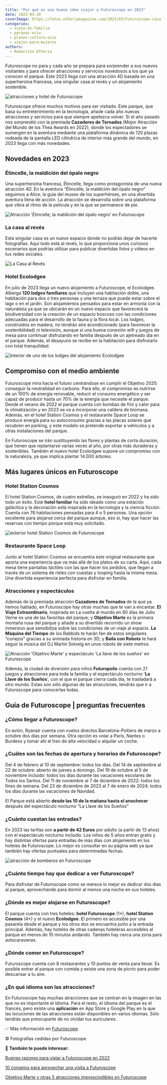 ```yaml
---
title: "Por qué es una buena idea viajar a Futuroscope en 2023"
date: 2023-03-20
coverImage: https://fotos.etheriamagazine.com/2023/03/Futuroscope-casa-al-reves.jpg
categories: 
  - viaje-en-familia
  - parques-ocio
  - planes-cultura-ocio
  - viajes-para-mujeres
authors: 
  - Redacción Etheria
---
```


Futuroscope no para y cada año se prepara para sorprender a sus nuevos visitantes y para 
ofrecer atracciones y servicios novedosos a los que ya conocen el parque. Este 2023 
llega con una atracción 4D basada en una superheroína francesa, una singular casa al 
revés y un alojamiento sostenible. 

![atracciones y hotel de Futuroscope](https://fotos.etheriamagazine.com/2023/03/Futuroscope-novedades-2023.jpg "Novedades en Futuroscope: Étincelle, la Casa al Revés y el alojamiento Ecolodgee.")

Futuroscope ofrece muchos motivos para ser visitado. Este parque, que basa su 
entretenimiento en la tecnología, añade cada año nuevas atracciones y servicios para que 
siempre apetezca volver. Si el año pasado nos sorprendió con la premiada **Cazadores de 
Tornados** (Mejor Atracción del Mundo de los Thea Awards en 2022), donde los 
espectadores se sumergen en la aventura mediante una plataforma dinámica de 120 plazas 
rodeada de la pantalla LED cilíndrica de interior más grande del mundo, en 2023 llega 
con más novedades. 

## Novedades en 2023

### Étincelle, la maldición del ópalo negro

Una superheroína francesa, Étincelle, llega como protagonista de una nueva atracción 4D. 
En la aventura “Étincelle, la maldición del ópalo negro” seguimos a Alice, la guía del 
museo de los superhéroes, en una divertida aventura llena de acción. La atracción se 
desarrolla sobre una plataforma que vibra al ritmo de la película y en la que se 
permanece de pie. 

![Atracción 'Étincelle, la maldición del ópalo negro' en Futuroscope](https://fotos.etheriamagazine.com/2023/03/Futuroscope-Etincelle.jpg "Atracción 'Étincelle, la maldición del ópalo negro'.")

### La casa al revés

Esta singular casa es un nuevo espacio donde no podrás dejar de hacerte fotografías. 
Aquí todo está al revés, lo que proporciona unos curiosos escenarios que podrías 
utilizar para publicar divertidas fotos y vídeos en tus redes sociales. 

![La Casa al Revés](https://fotos.etheriamagazine.com/2023/03/Futuroscope-casa-al-reves.jpg "La Casa al Revés.")

### Hotel Ecolodgee

En julio de 2023 llega un nuevo alojamiento a Futuroscope, el Ecolodgee. Alberga **120 
_lodges_ familiares** que incluyen una habitación doble, una habitación para dos o tres 
personas y una terraza que puede estar sobre el lago o en el jardín. Son alojamientos 
pensados para estar en armonía con la naturaleza ya que se ubicarán en un nuevo espacio 
que favorecerá la biodiversidad con la creación de un espacio boscoso con las 
condiciones adecuadas para el desarrollo de la fauna y la flora local. Los _lodges_, 
construidos en madera, no tendrán aire acondicionado (para favorecer la sostenibilidad) 
ni televisión, aunque sí una buena conexión wifi y juegos de mesa para continuar 
disfrutando en familia después de un ajetreado día en el parque. Además, el desayuno se 
recibe en la habitación para disfrutarlo con total tranquilidad. 

![Interior de uno de los lodges del alojamiento Ecolodgee](https://fotos.etheriamagazine.com/2023/03/Futuroscope-Ecolodgee-Habitacion.jpg "Interior de uno de los lodges del alojamiento Ecolodgee.")

## Compromiso con el medio ambiente

Futuroscope mira hacia el futuro centrándose en cumplir el Objetivo 2025: conseguir la 
neutralidad en carbono. Para ello, el compromiso es nutrirse de un 100% de energía 
renovable, reducir el consumo energético y ser capaz de producir hasta un 70% de la 
energía que necesite el parque. Desde el verano de 2022 el parque cuenta con bombas de 
frío y calor para la climatización y en 2023 se va a incorporar una caldera de biomasa. 
Además, en el hotel Station Cosmos y el restaurante Space Loop se produce energía para 
su autoconsumo gracias a las placas solares que recubren en parking, y este modelo se 
pretende exportar a vehículos y a otras instalaciones del parque. 

En Futuroscope se irán sustituyendo las flores y plantas de corta duración, que tienen 
que replantarse varias veces al año, por otras más duraderas y sostenibles. También el 
nuevo hotel Ecolodgee supone un compromiso con la naturaleza, ya que implica plantar 
14.000 árboles. 

## Más lugares únicos en Futuroscope

### Hotel Station Cosmos

El hotel Station Cosmos, de cuatro estrellas, se inauguró en 2022 y ha sido todo un 
éxito. Este **hotel familiar** ha sido ideado como una estación galáctica y la 
decoración está inspirada en la tecnología y la ciencia ficción. Cuenta con 76 
habitaciones pensadas para 4 o 5 personas. Una opción excelente para alojarse cerca del 
parque aunque, eso sí, hay que hacer las reservas con tiempo porque está muy solicitado. 

![exterior hotel Station Cosmos de Futuroscope](https://fotos.etheriamagazine.com/2023/03/Futuroscope-Hotel-Station-Cosmos.jpg "El exterior del hotel Station Cosmos también está ambientado en el espacio.")

### Restaurante Space Loop

Junto al hotel Station Cosmos se encuentra este original restaurante que aporta una 
experiencia que va más allá de los platos de su carta. Aquí, cada mesa tiene pantallas 
táctiles con las que hacer los pedidos, que llegan a través de un sistema de rieles con 
cuestas y looping hasta la misma mesa. Una divertida experiencia perfecta para disfrutar 
en familia. 

### Atracciones y espectáculos

Además de la premiada atracción **Cazadores de Tornados** de la que ya hemos hablado, en 
Futuroscope hay otras muchas que te van a encantar. **El Viaje Extraordinario**, 
inspirada en La vuelta al mundo en 80 días de Julio Verne es una de las favoritas del 
parque; y **Objetivo Marte** es la primera montaña rusa del parque y añade a su 
divertido recorrido un show inmersivo que sensibiliza sobre las condiciones de un viaje 
al espacio. **La Máquina del Tiempo** de los Rabbids te harán fan de estos singulares 
“conejos” gracias a su animada historia en 3D; y **Baila con Robots** te hará seguir la 
música del DJ Martin Solveig en unos robots de siete metros. 

![Atracción 'Objetivo Marte' y espectáculo 'La llave de los sueños' en Futuroscope](https://fotos.etheriamagazine.com/2023/03/Futuroscope-objetivo-marte-espectaculo.jpg "Atracción 'Objetivo Marte' y espectáculo 'La llave de los sueños'.")

Además, la ciudad de diversión para niños **Futuropolis** cuenta con 21 juegos y 
atracciones para toda la familia y el espectáculo nocturno '**La Llave de los Sueños**', 
con el que el parque cierra cada día, te trasladará a otro mundo. Estas son sólo algunas 
de las atracciones, tendrás que ir a Futuroscope para conocerlas todas. 

## Guía de Futuroscope | preguntas frecuentes

### ¿Cómo llegar a Futuroscope?

En avión, Ryanair cuenta con vuelos directos Barcelona-Poitiers de marzo a octubre dos 
días por semana. Otra opción es volar a París, Nantes o Burdeos y tomar ahí el tren de 
alta velocidad o alquilar un coche. 

### ¿Cuáles son las fechas de apertura y horarios de Futuroscope?

Del 4 de febrero al 10 de septiembre: todos los días. Del 14 de septiembre al 22 de 
octubre: abierto de jueves a domingo. Del 19 de octubre al 5 de noviembre incluido: 
todos los días durante las vacaciones escolares de Todos los Santos. Del 11 de noviembre 
al 7 de diciembre de 2022: todos los fines de semana. Del 23 de diciembre de 2023 al 7 
de enero de 2024: todos los días durante las vacaciones de Navidad. 

El Parque está abierto **desde las 10 de la mañana hasta el anochecer** después del 
espectáculo nocturno “La Llave de los Sueños” 

### ¿Cuánto cuestan las entradas?

En 2023 las tarifas son **a partir de 42 Euros** por adulto (a partir de 13 años) con el 
espectáculo nocturno incluido. Los niños de 5 años entran gratis y hay distintas ofertas 
para entradas de más días con alojamiento en los hoteles de Futuroscope. Lo mejor es 
consultar en su página web ya que también hay ofertas puntuales para determinadas 
fechas. 

![atracción de bomberos en Futuroscope](https://fotos.etheriamagazine.com/2023/03/futuroscope-area-infantil.jpg "Diversión en Futuropolis.")

### ¿Cuánto tiempo hay que dedicar a ver Futuroscope?

Para disfrutar de Futuroscope como se merece lo mejor es dedicar dos días al parque, 
aprovechando para dormir al menos una noche en sus hoteles. 

### ¿Dónde es mejor alojarse en Futuroscope?

El parque cuenta con tres hoteles: **hotel Futuroscope** (1\*), **hotel Station Cosmos** 
(4\*) y el nuevo **Ecolodgee**. El primero es accesible por una pasarela desde el parque 
y los otros dos se encuentra junto a la entrada principal. Además, hay hoteles de otras 
cadenas hoteleras accesibles al parque en menos de 10 minutos andando. También hay cerca 
una zona para autocaravanas. 

### ¿Dónde comer en Futuroscope?

Futuroscope cuenta con 8 restaurantes y 10 puntos de venta para llevar. Es posible 
entrar al parque con comida y existe una zona de pícnic para poder descansar a tu aire. 

### ¿En qué idioma son las atracciones?

En Futuroscope hay muchas atracciones que se centran en la imagen en las que no es 
importante el idioma. Para el resto, el idioma del parque es el francés, pero existe una 
**aplicación** en App Store y Google Play en la que las locuciones de las atracciones 
están disponibles en varios idiomas. Sólo tendrás que preocuparte de no olvidar tus 
auriculares. 

✅ Más información en [Futuroscope](https://www.futuroscope.com/es/). 

© Fotografías cedidas por Futuroscope. 

📌 **También te puede interesar:** 

[Buenas razones para viajar a Futuroscope en 
2022](https://etheriamagazine.com/2022/03/30/novedades-futuroscope-2022/) 

[10 consejos para aprovechar una visita a 
Futuroscope](https://etheriamagazine.com/2018/08/24/10-consejos-futuroscope/) 

[Objetivo Marte y otras 5 atracciones imprescindibles en 
Futuroscope](https://etheriamagazine.com/2020/02/20/viajes-familias-objetivo-marte-y-otras-5-atracciones-imprescindibles-en-futuroscope/)
